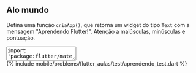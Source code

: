 ## Alo mundo

Defina uma função `criaApp()`, que retorna um widget do tipo `Text` com a mensagem "Aprendendo Flutter!". Atenção a maiúsculas, minúsculas e pontuação.

<textarea class="code lang-flutter" data-filename="flutter_aulas/lib/aprendendo.dart">
import 'package:flutter/material.dart';

void main() {
  runApp(criaApp());
}
</textarea>

<div class="testcode">
{% include mobile/problems/flutter_aulas/test/aprendendo_test.dart %}
</div>